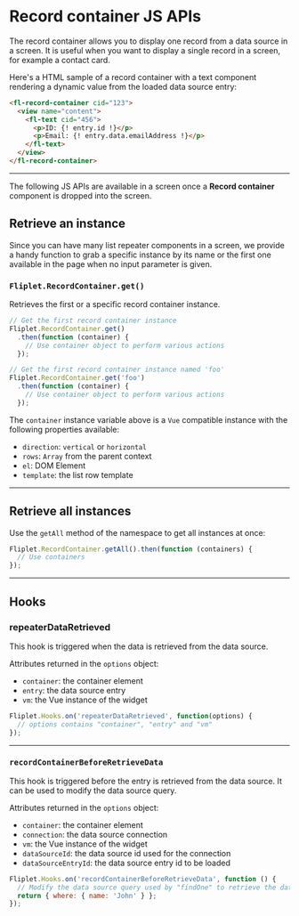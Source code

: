 # Record container JS APIs

The record container allows you to display one record from a data source in a screen. It is useful when you want to display a single record in a screen, for example a contact card.

Here's a HTML sample of a record container with a text component rendering a dynamic value from the loaded data source entry:

```html
<fl-record-container cid="123">
  <view name="content">
    <fl-text cid="456">
      <p>ID: {! entry.id !}</p>
      <p>Email: {! entry.data.emailAddress !}</p>
    </fl-text>
  </view>
</fl-record-container>
```

---

The following JS APIs are available in a screen once a **Record container** component is dropped into the screen.

## Retrieve an instance

Since you can have many list repeater components in a screen, we provide a handy function to grab a specific instance by its name or the first one available in the page when no input parameter is given.

### `Fliplet.RecordContainer.get()`

Retrieves the first or a specific record container instance.

```js
// Get the first record container instance
Fliplet.RecordContainer.get()
  .then(function (container) {
    // Use container object to perform various actions
  });

// Get the first record container instance named 'foo'
Fliplet.RecordContainer.get('foo')
  .then(function (container) {
    // Use container object to perform various actions
  });
```

The `container` instance variable above is a `Vue` compatible instance with the following properties available:

- `direction`: `vertical` or `horizontal`
- `rows`: `Array` from the parent context
- `el`: DOM Element
- `template`: the list row template

---

## Retrieve all instances

Use the `getAll` method of the namespace to get all instances at once:

```js
Fliplet.RecordContainer.getAll().then(function (containers) {
  // Use containers
});
```

---

## Hooks

### repeaterDataRetrieved

This hook is triggered when the data is retrieved from the data source.

Attributes returned in the `options` object:

- `container`: the container element
- `entry`: the data source entry
- `vm`: the Vue instance of the widget

```js
Fliplet.Hooks.on('repeaterDataRetrieved', function(options) {
  // options contains "container", "entry" and "vm"
});
```

---

### `recordContainerBeforeRetrieveData`

This hook is triggered before the entry is retrieved from the data source. It can be used to modify the data source query.

Attributes returned in the `options` object:

- `container`: the container element
- `connection`: the data source connection
- `vm`: the Vue instance of the widget
- `dataSourceId`: the data source id used for the connection
- `dataSourceEntryId`: the data source entry id to be loaded

```js
Fliplet.Hooks.on('recordContainerBeforeRetrieveData', function () {
  // Modify the data source query used by "findOne" to retrieve the data
  return { where: { name: 'John' } };
});
```
